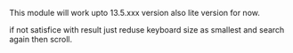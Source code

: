 This module will work upto 13.5.xxx version also lite version for now.

if not satisfice with result just reduse keyboard size as smallest and search again then scroll.
